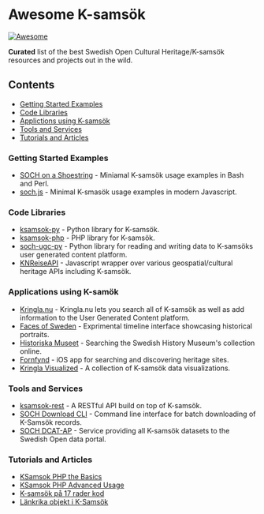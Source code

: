 # Awesome K-samsök

[![Awesome](https://awesome.re/badge-flat.svg)](https://awesome.re)

**Curated** list of the best Swedish Open Cultural Heritage/K-samsök resources and projects out in the wild.

## Contents

 - [Getting Started Examples](#Getting-Started-Examples)
 - [Code Libraries](#Code-Libraries)
 - [Applictions using K-samsök](#Applications-using-K-samok)
 - [Tools and Services](#Tools-and-Services)
 - [Tutorials and Articles](#Tutorials-and-Articles)
 
 ### Getting Started Examples

 - [SOCH on a Shoestring](https://github.com/carwash/SOCH-on-a-Shoestring) - Miniamal K-samsök usage examples in Bash and Perl.
 - [soch.js](https://gist.github.com/Abbe98/f3c5c62f50d691a4c5212e095c037053) - Minimal K-smasök usage examples in modern Javascript.

### Code Libraries

 - [ksamsok-py](https://github.com/Abbe98/ksamsok-py) - Python library for K-samsök.
 - [ksamsok-php](https://byabbe.se/ksamsok-php/) - PHP library for K-samsök.
 - [soch-ugc-py](https://github.com/Abbe98/soch-ugc-py) - Python library for reading and writing data to K-samsöks user generated content platform.
 - [KNReiseAPI](https://github.com/knreise/KNReiseAPI) - Javascript wrapper over various geospatial/cultural heritage APIs including K-samsök.

### Applications using K-samök

 - [Kringla.nu](http://www.kringla.nu/kringla/) - Kringla.nu lets you search all of K-samsök as well as add information to the User Generated Content platform. 
 - [Faces of Sweden](https://riksantikvarieambetet.github.io/Faces-of-Sweden/) - Exprimental timeline interface showcasing historical portraits.
 - [Historiska Museet](http://historiska.se/search-results/?i=ksamsok&q=kvinna&type%5B%5D=object) - Searching the Swedish History Museum's collection online.
 - [Fornfynd](https://itunes.apple.com/se/app/fornfynd/id443389155) - iOS app for searching and discovering heritage sites.
 - [Kringla Visualized](https://riksantikvarieambetet.github.io/Kringla-Visualized/) - A collection of K-samsök data visualizations.

 ### Tools and Services
 
  - [ksamsok-rest](https://github.com/Abbe98/ksamsok-rest) - A RESTful API build on top of K-samsök.
  - [SOCH Download CLI](https://github.com/riksantikvarieambetet/SOCH-download-CLI) - Command line interface for batch downloading of K-Samsök records.
 - [SOCH DCAT-AP](https://github.com/riksantikvarieambetet/soch-dcat-ap) - Service providing all K-samsök datasets to the Swedish Open data portal.

### Tutorials and Articles

 - [KSamsok PHP the Basics](https://byabbe.se/2016/01/25/ksamsok-the-basics)
 - [KSamsok PHP Advanced Usage](https://byabbe.se/2016/01/26/ksamsok-php-advanced-usage)
 - [K-samsök på 17 rader kod](http://www.k-blogg.se/2009/06/29/gastblogg-k-samsok-pa-17-rader-kod/)
 - [Länkrika objekt i K-Samsök](http://www.k-blogg.se/2015/02/20/lankrika-objekt-k-samsok/)
